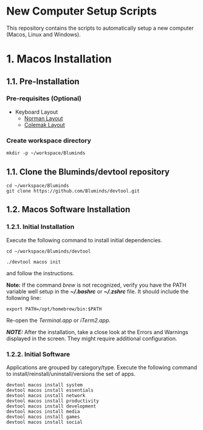 # New Computer Setup Scripts
This repository contains the scripts to automatically setup a new computer (Macos, Linux and Windows).

# 1. Macos Installation

## 1.1. Pre-Installation

### Pre-requisites (Optional)
* Keyboard Layout
    * [Norman Layout](https://normanlayout.info/)
    * [Colemak Layout](https://colemak.com/)


### Create workspace directory

```
mkdir -p ~/workspace/Bluminds
```

## 1.1. Clone the Bluminds/devtool repository

```
cd ~/workspace/Bluminds
git clone https://github.com/Bluminds/devtool.git
```

## 1.2. Macos Software Installation
### 1.2.1. Initial Installation

Execute the following command to install initial dependencies.

```
cd ~/workspace/Bluminds/devtool
```

```
./devtool macos init
```
and follow the instructions.

**Note:** If the command *brew* is not recognized, verify you have the PATH variable well setup in the ***~/.bashrc*** or ***~/.zshrc*** file. It should include the following line:

```
export PATH=/opt/homebrew/bin:$PATH
```

Re-open the *Terminal.app* or *iTerm2.app*.

***NOTE:*** After the installation, take a close look at the Errors and Warnings displayed in the screen. They might require additional configuration. 

### 1.2.2. Initial Software

Applications are grouped by category/type. Execute the following command to install/reinstall/uninstall/versions the set of apps.

```
devtool macos install system
devtool macos install essentials
devtool macos install network
devtool macos install productivity
devtool macos install development
devtool macos install media
devtool macos install games
devtool macos install social
```
